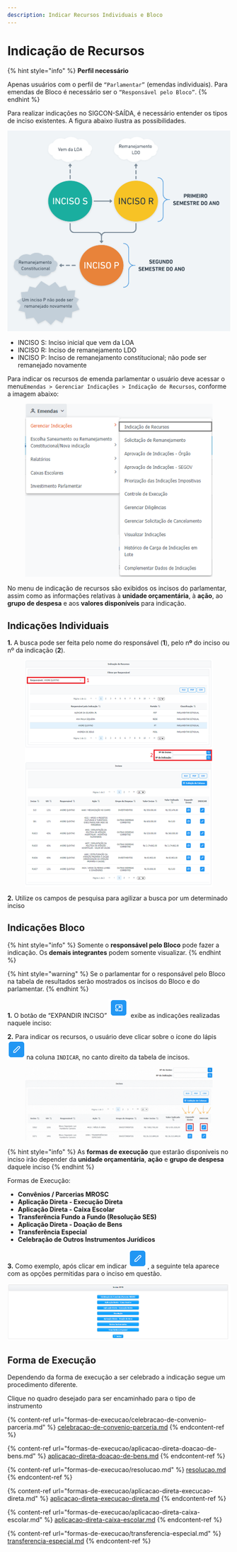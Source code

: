 ```yaml
---
description: Indicar Recursos Individuais e Bloco
---
```


# Indicação de Recursos

{% hint style="info" %}
**Perfil necessário**

Apenas usuários com o perfil de `“Parlamentar”` (emendas individuais). Para emendas de Bloco é necessário ser o `“Responsável pelo Bloco”`.
{% endhint %}

Para realizar indicações no SIGCON-SAÍDA, é necessário entender os tipos de inciso existentes. A figura abaixo ilustra as possibilidades.

![Fluxo de incisos. Elaborado por Marcela Pires](../../.gitbook/assets/teste-metodologia-agil-2x-2-.png)

* INCISO S: Inciso inicial que vem da LOA
* INCISO R: Inciso de remanejamento LDO
* INCISO P: Inciso de remanejamento constitucional; não pode ser remanejado novamente

Para indicar os recursos de emenda parlamentar o usuário deve acessar o menu`Emendas > Gerenciar Indicações > Indicação de Recursos`, conforme a imagem abaixo:

<figure><img src="../../.gitbook/assets/Indicação de Recursos - 1.PNG" alt=""><figcaption></figcaption></figure>

No menu de indicação de recursos são exibidos os incisos do parlamentar, assim como as informações relativas à **unidade orçamentária**, à **ação**, ao **grupo de despesa** e aos **valores disponíveis** para indicação.&#x20;

## Indicações Individuais

**1.** A busca pode ser feita pelo nome do responsável (**1**), pelo n**º** do inciso ou nº da indicação (**2**).

<figure><img src="../../.gitbook/assets/Indicação de Recursos - 3 (1).PNG" alt=""><figcaption></figcaption></figure>

**2.** Utilize os campos de pesquisa para agilizar a busca por um determinado inciso

## **Indicações Bloco**

{% hint style="info" %}
Somente o **responsável pelo Bloco** pode fazer a indicação. Os **demais integrantes** podem somente visualizar.
{% endhint %}

{% hint style="warning" %}
Se o parlamentar for o responsável pelo Bloco na tabela de resultados serão mostrados os incisos do Bloco e do parlamentar.
{% endhint %}



**1.** O botão de “EXPANDIR INCISO” ![](<../../.gitbook/assets/image (554).png>) exibe as indicações realizadas naquele inciso:

**2.** Para indicar os recursos, o usuário deve clicar sobre o ícone do lápis ![](<../../.gitbook/assets/image (555).png>)na coluna `INDICAR`, no canto direito da tabela de incisos.&#x20;



<figure><img src="../../.gitbook/assets/Design sem nome.gif" alt=""><figcaption></figcaption></figure>

{% hint style="info" %}
As **formas de execução** que estarão disponíveis no inciso irão depender da **unidade orçamentária**, **ação** e **grupo de despesa** daquele inciso
{% endhint %}

Formas de Execução:&#x20;

* **Convênios / Parcerias MROSC**
* **Aplicação Direta - Execução Direta**
* **Aplicação Direta - Caixa Escolar**
* **Transferência Fundo a Fundo (Resolução SES)**
* **Aplicação Direta - Doação de Bens**
* **Transferência Especial**
* **Celebração de Outros Instrumentos Jurídicos**

**3.** Como exemplo, após clicar em indicar ![](<../../.gitbook/assets/image (555).png>), a seguinte tela aparece com as opções permitidas para o inciso em questão.

![](<../../.gitbook/assets/image (414) (1).png>)

## Forma de Execução

Dependendo da forma de execução a ser celebrado a indicação segue um procedimento diferente.

Clique no quadro desejado para ser encaminhado para o tipo de instrumento

{% content-ref url="formas-de-execucao/celebracao-de-convenio-parceria.md" %}
[celebracao-de-convenio-parceria.md](formas-de-execucao/celebracao-de-convenio-parceria.md)
{% endcontent-ref %}

{% content-ref url="formas-de-execucao/aplicacao-direta-doacao-de-bens.md" %}
[aplicacao-direta-doacao-de-bens.md](formas-de-execucao/aplicacao-direta-doacao-de-bens.md)
{% endcontent-ref %}

{% content-ref url="formas-de-execucao/resolucao.md" %}
[resolucao.md](formas-de-execucao/resolucao.md)
{% endcontent-ref %}

{% content-ref url="formas-de-execucao/aplicacao-direta-execucao-direta.md" %}
[aplicacao-direta-execucao-direta.md](formas-de-execucao/aplicacao-direta-execucao-direta.md)
{% endcontent-ref %}

{% content-ref url="formas-de-execucao/aplicacao-direta-caixa-escolar.md" %}
[aplicacao-direta-caixa-escolar.md](formas-de-execucao/aplicacao-direta-caixa-escolar.md)
{% endcontent-ref %}

{% content-ref url="formas-de-execucao/transferencia-especial.md" %}
[transferencia-especial.md](formas-de-execucao/transferencia-especial.md)
{% endcontent-ref %}

